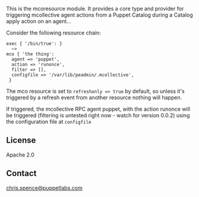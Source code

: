 This is the mcoresource module. It provides a core type and provider for triggering mcollective agent actions from a Puppet Catalog during a Catalog apply action on an agent...

Consider the following resource chain:

    exec { '/bin/true': }
      ~>
    mco { 'the thing':
      agent => 'puppet',
      action => 'runonce',
      filter => [],
      configfile => '/var/lib/peadmin/.mcollective',
     }

The mco resource is set to `refreshonly => true` by default, so unless it's triggered by a refresh event from another resource nothing will happen.

If triggered, the mcollective RPC agent puppet, with the action runonce will be triggered (filtering is untested right now - watch for version 0.0.2) using the configuration file at `configfile`

License
-------
Apache 2.0

Contact
-------
chris.spence@puppetlabs.com
